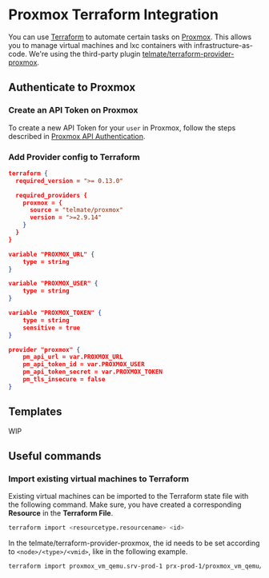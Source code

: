 # Proxmox Terraform Integration

You can use [Terraform](tools/terraform.md) to automate certain tasks on [Proxmox](./proxmox.md). This allows you to manage virtual machines and lxc containers with infrastructure-as-code. We're using the third-party plugin [telmate/terraform-provider-proxmox](https://github.com/Telmate/terraform-provider-proxmox).

## Authenticate to Proxmox

### Create an API Token on Proxmox

To create a new API Token for your `user` in Proxmox, follow the steps described in [Proxmox API Authentication](proxmox-api.md).

### Add Provider config to Terraform

```json
terraform {
  required_version = ">= 0.13.0"

  required_providers {
    proxmox = {
      source = "telmate/proxmox"
      version = ">=2.9.14"
    }
  }
}
```

```json
variable "PROXMOX_URL" {
    type = string
}

variable "PROXMOX_USER" {
    type = string
}

variable "PROXMOX_TOKEN" {
    type = string
    sensitive = true
}

provider "proxmox" {
    pm_api_url = var.PROXMOX_URL
    pm_api_token_id = var.PROXMOX_USER
    pm_api_token_secret = var.PROXMOX_TOKEN
    pm_tls_insecure = false
}
```

## Templates

WIP

## Useful commands

### Import existing virtual machines to Terraform

Existing virtual machines can be imported to the Terraform state file with the following command. Make sure, you have created a corresponding **Resource** in the **Terraform File**.

```sh
terraform import <resourcetype.resourcename> <id>
```

In the telmate/terraform-provider-proxmox, the id needs to be set according to `<node>/<type>/<vmid>`, like in the following example.

```sh
terraform import proxmox_vm_qemu.srv-prod-1 prx-prod-1/proxmox_vm_qemu/102
```
